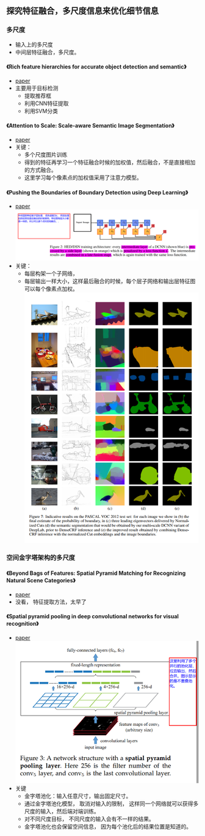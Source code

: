 ## 探究特征融合，多尺度信息来优化细节信息

### 多尺度
* 输入上的多尺度
* 中间层特征融合，多尺度。


#### 《Rich feature hierarchies for accurate object detection and semantic》
* [paper](paper/2013-Rich%20feature%20hierarchies%20for%20accurate%20object%20detection%20and%20semantic%20segmentation.pdf)
* 主要用于目标检测
    * 提取推荐框
    * 利用CNN特征提取
    * 利用SVM分类

#### 《Attention to Scale: Scale-aware Semantic Image Segmentation》
* [paper](paper/2016-Attention%20to%20scale%20Scale-aware%20semantic%20image%20segmentation.pdf)
* 关键：
    * 多个尺度图片训练
    * 得到的特征再学习一个特征融合时候的加权值，然后融合，不是直接相加的方式融合。
    * 这里学习每个像素点的加权值采用了注意力模型。

#### 《Pushing the Boundaries of Boundary Detection using Deep Learning》
* [paper](paper/2015-Pushing%20the%20Boundaries%20of%20Boundary%20Detection%20using%20Deep%20Learning.pdf) \
![](readme/Pushing_th_Boundaries_01.png)
* 关键：
    * 每层构架一个子网络，
    * 每层输出一样大小，这样最后融合的时候，每个层子网络和输出层特征图可以每个像素点加权。  \
    ![](readme/Pushing_th_Boundaries_02.png)
    

### 空间金字塔架构的多尺度

#### 《Beyond Bags of Features: Spatial Pyramid Matching for Recognizing Natural Scene Categories》
* [paper](paper/2006-Beyond%20Bags%20of%20Features%20Spatial%20Pyramid%20Matching%20for%20Recognizing%20Natural%20Scene%20Categories.pdf)
* 没看， 特征提取方法，太早了

#### 《Spatial pyramid pooling in deep convolutional networks for visual recognition》
* [paper](paper/2014-Spatial%20pyramid%20pooling%20in%20deep%20convolutional%20networks%20for%20visual%20recognition.pdf) \
![](readme/SPP_01.png)
* 关键
    * 金字塔池化：输入任意尺寸，输出固定尺寸。
    * 通过金字塔池化模型， 取消对输入的限制， 这样同一个网络就可以获得多尺度的输入，然后端对端训练。
    * 对不同尺度目标， 不同尺度的输入会有不一样的结果。
    * 金字塔池化也会保留空间信息， 因为每个池化后的结果位置是知道的。
